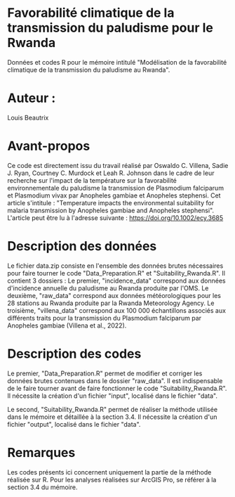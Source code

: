 # Favorabilité climatique de la transmission du paludisme pour le Rwanda
Données et codes R pour le mémoire intitulé "Modélisation de la favorabilité climatique de la transmission du paludisme au Rwanda".

# Auteur : 
Louis Beautrix

# Avant-propos
Ce code est directement issu du travail réalisé par Oswaldo C. Villena, Sadie J. Ryan, Courtney C. Murdock et Leah R. Johnson dans le cadre de leur recherche sur l'impact de la température sur la favorabilité environnementale du paludisme la transmission de Plasmodium falciparum et Plasmodium vivax par Anopheles gambiae et Anopheles stephensi. 
Cet article s'intitule : "Temperature impacts the environmental suitability for malaria transmission by Anopheles gambiae and Anopheles stephensi". 
L'article peut être lu à l'adresse suivante : https://doi.org/10.1002/ecy.3685

# Description des données
Le fichier data.zip consiste en l'ensemble des données brutes nécessaires pour faire tourner le code "Data_Preparation.R" et "Suitability_Rwanda.R".
Il contient 3 dossiers :
Le premier, "incidence_data" correspond aux données d'incidence annuelle du paludisme au Rwanda produite par l'OMS.
Le deuxième, "raw_data" correspond aux données météorologiques pour les 28 stations au Rwanda produite par la Rwanda Meteorology Agency.
Le troisième, "villena_data" correspond aux 100 000 échantillons associés aux différents traits pour la transmission du Plasmodium falciparum par Anopheles gambiae (Villena et al., 2022).

# Description des codes
Le premier, "Data_Preparation.R" permet de modifier et corriger les données brutes contenues dans le dossier "raw_data".
Il est indispensable de le faire tourner avant de faire fonctionner le code "Suitability_Rwanda.R".
Il nécessite la création d'un fichier "input", localisé dans le fichier "data".

Le second, "Suitability_Rwanda.R" permet de réaliser la méthode utilisée dans le mémoire et détaillée à la section 3.4.
Il nécessite la création d'un fichier "output", localisé dans le fichier "data".

# Remarques
Les codes présents ici concernent uniquement la partie de la méthode réalisée sur R. 
Pour les analyses réalisées sur ArcGIS Pro, se référer à la section 3.4 du mémoire.
